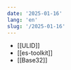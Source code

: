 ```yaml
---
date: '2025-01-16'
lang: 'en'
slug: '/2025-01-16'
---
```


- [[ULID]]
- [[es-toolkit]]
- [[Base32]]
